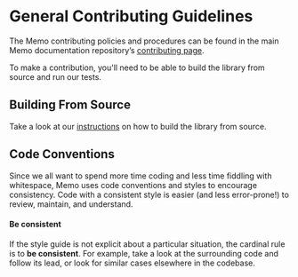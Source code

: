 <!--docs:
title: "Contributing"
layout: landing
section: docs
path: /docs/contributing/
-->

# General Contributing Guidelines

The Memo contributing policies and procedures can be found in the
main Memo documentation repository’s [contributing page](https://github.com/zeoflow/memo/blob/CONTRIBUTING.md).

To make a contribution, you'll need to be able to build the library from source
and run our tests.

## Building From Source

Take a look at our [instructions](building-from-source.md) on how to build the
library from source.

## Code Conventions

Since we all want to spend more time coding and less time fiddling with
whitespace, Memo uses code conventions and styles to
encourage consistency. Code with a consistent style is easier (and less
error-prone!) to review, maintain, and understand.

#### Be consistent

If the style guide is not explicit about a particular situation, the cardinal
rule is to **be consistent**. For example, take a look at the surrounding code
and follow its lead, or look for similar cases elsewhere in the codebase.
